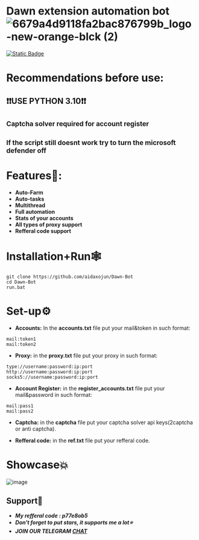 # Dawn extension automation bot   ![6679a4d9118fa2bac876799b_logo-new-orange-blck (2)](https://github.com/user-attachments/assets/9ebadfbd-cc02-41ca-bb9c-ed0a18af0cb3)





 [![Static Badge](https://img.shields.io/badge/Telegram-Channel-Link?style=for-the-badge&logo=Telegram&logoColor=white&logoSize=auto&color=blue)](https://t.me/+pB6j65Kv7cdjZmU0)

# Recommendations before use:
## ❗❗USE PYTHON 3.10❗❗
## <sup>Captcha solver required for account register<sup>
## <sup>If the script still doesnt work try to turn the microsoft defender off<sup>

# Features🦈:
- **Auto-Farm**
- **Auto-tasks**
- **Multithread**
- **Full automation**
- **Stats of your accounts**
- **All types of proxy support**
- **Refferal code support**

# Installation+Run🕸
```shell
git clone https://github.com/aidaxojun/Dawn-Bot
cd Dawn-Bot
run.bat
```

# Set-up⚙
- **Accounts:** In the **accounts.txt** file put your mail&token in such format:
```shell
mail:token1
mail:token2
```
- **Proxy:** in the **proxy.txt** file put your proxy in such format:
```shell
type://username:password:ip:port
http://username:password:ip:port
socks5://username:password:ip:port
```
- **Account Register:** in the **register_accounts.txt** file put your mail&password in such format:
 ```shell
mail:pass1
mail:pass2
```
- **Captcha:** in the **captcha** file put your captcha solver api keys(2captcha or anti captcha).

- **Refferal code:** in the **ref.txt** file put your refferal code.


# Showcase💥
![image](https://github.com/user-attachments/assets/886fb859-69f6-48a7-b47f-cbfbaab36365)





## Support🌟

- ***My refferal code : **p77e8ob5*****
- ***Don't forget to put stars, it supports me a lot⭐***
- ***JOIN OUR TELEGRAM [CHAT](https://t.me/+9j5RcKMfT5s4M2Q0)***
